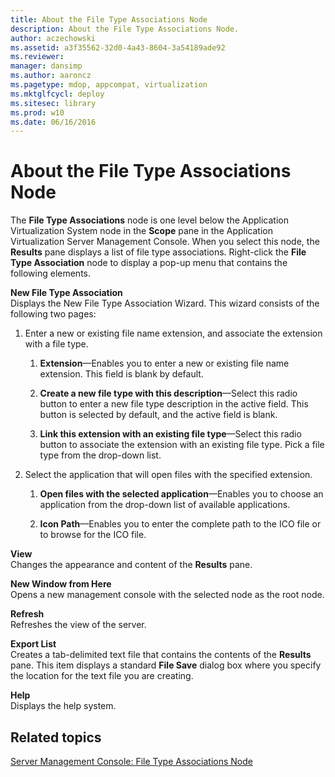 ```yaml
---
title: About the File Type Associations Node
description: About the File Type Associations Node.
author: aczechowski
ms.assetid: a3f35562-32d0-4a43-8604-3a54189ade92
ms.reviewer: 
manager: dansimp
ms.author: aaroncz
ms.pagetype: mdop, appcompat, virtualization
ms.mktglfcycl: deploy
ms.sitesec: library
ms.prod: w10
ms.date: 06/16/2016
---
```



# About the File Type Associations Node


The **File Type Associations** node is one level below the Application Virtualization System node in the **Scope** pane in the Application Virtualization Server Management Console. When you select this node, the **Results** pane displays a list of file type associations. Right-click the **File Type Association** node to display a pop-up menu that contains the following elements.

<a href="" id="new-file-type-association"></a>**New File Type Association**  
Displays the New File Type Association Wizard. This wizard consists of the following two pages:

1.  Enter a new or existing file name extension, and associate the extension with a file type.

    1.  **Extension**—Enables you to enter a new or existing file name extension. This field is blank by default.

    2.  **Create a new file type with this description**—Select this radio button to enter a new file type description in the active field. This button is selected by default, and the active field is blank.

    3.  **Link this extension with an existing file type**—Select this radio button to associate the extension with an existing file type. Pick a file type from the drop-down list.

2.  Select the application that will open files with the specified extension.

    1.  **Open files with the selected application**—Enables you to choose an application from the drop-down list of available applications.

    2.  **Icon Path**—Enables you to enter the complete path to the ICO file or to browse for the ICO file.

<a href="" id="view"></a>**View**  
Changes the appearance and content of the **Results** pane.

<a href="" id="new-window-from-here"></a>**New Window from Here**  
Opens a new management console with the selected node as the root node.

<a href="" id="refresh"></a>**Refresh**  
Refreshes the view of the server.

<a href="" id="export-list"></a>**Export List**  
Creates a tab-delimited text file that contains the contents of the **Results** pane. This item displays a standard **File Save** dialog box where you specify the location for the text file you are creating.

<a href="" id="help"></a>**Help**  
Displays the help system.

## Related topics


[Server Management Console: File Type Associations Node](server-management-console-file-type-associations-node.md)

 

 





